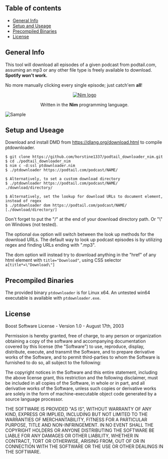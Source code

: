 ## Table of contents
* [General Info](#general-info)
* [Setup and Useage](#setup-and-useage)
* [Precompiled Binaries](#precompiled-binaries)
* [License](#license)


## General Info
This tool will download all episodes of a given podcast from podtail.com,
assuming an mp3 or any other file type is freely available to download.
<span style="font-weight:bold;">Spotify won't work.</span>

No more manually clicking every single episode; just catch'em <span style="font-weight:bold;">all</span>!
<div align="center">

[![Nim logo](https://nim-lang.org/assets/img/logo.svg)](https://nim-lang.org/)

Written in the <span style="font-weight:bold;">Nim</span> programming language.
</div>

![Sample](/sample.gif)


## Setup and Useage
Download and install DMD from https://dlang.org/download.html to compile ptdownloader.

```
$ git clone https://github.com/horstine1337/podtail_downloader_nim.git
$ cd ./podtail_downloader_nim
$ nim c -d:ssl ptdownloader.nim
$ ./ptdownloader https://podtail.com/podcast/NAME/

$ Alternatively, to set a custom download directory
$ ./ptdownloader https://podtail.com/podcast/NAME/ ./download/directory/

$ Alternatively, set the lookup for download URLs to document element, instead of regex
$ ./ptdownloader dom https://podtail.com/podcast/NAME/ [./download/directory/]
```

Don't forget to put the "/" at the end of your download directory path. Or "\\" on Windows (not tested).

The optional `dom` option will switch between the look up methods for the download URLs.
The default way to look up podcast episodes is by utilizing regex and finding URLs ending with ".mp3".

The dom option will instead try to download anything in the "href" of any html element with `title="Download"`,
using CSS selector `a[title*=\"Download\"]`

## Precompiled Binaries
The provided binary `ptdownloader` is for Linux x64.
An untested win64 executable is available with `ptdownloader.exe`.

## License
Boost Software License - Version 1.0 - August 17th, 2003

Permission is hereby granted, free of charge, to any person or organization
obtaining a copy of the software and accompanying documentation covered by
this license (the "Software") to use, reproduce, display, distribute,
execute, and transmit the Software, and to prepare derivative works of the
Software, and to permit third-parties to whom the Software is furnished to
do so, all subject to the following:

The copyright notices in the Software and this entire statement, including
the above license grant, this restriction and the following disclaimer,
must be included in all copies of the Software, in whole or in part, and
all derivative works of the Software, unless such copies or derivative
works are solely in the form of machine-executable object code generated by
a source language processor.

THE SOFTWARE IS PROVIDED "AS IS", WITHOUT WARRANTY OF ANY KIND, EXPRESS OR
IMPLIED, INCLUDING BUT NOT LIMITED TO THE WARRANTIES OF MERCHANTABILITY,
FITNESS FOR A PARTICULAR PURPOSE, TITLE AND NON-INFRINGEMENT. IN NO EVENT
SHALL THE COPYRIGHT HOLDERS OR ANYONE DISTRIBUTING THE SOFTWARE BE LIABLE
FOR ANY DAMAGES OR OTHER LIABILITY, WHETHER IN CONTRACT, TORT OR OTHERWISE,
ARISING FROM, OUT OF OR IN CONNECTION WITH THE SOFTWARE OR THE USE OR OTHER
DEALINGS IN THE SOFTWARE.
